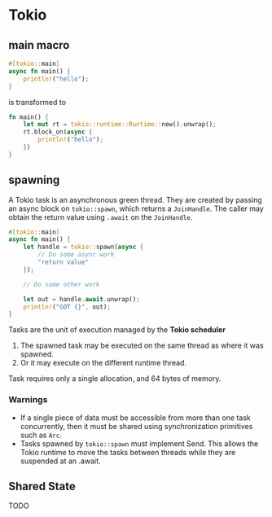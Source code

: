 # Tokio

## main macro
```rust
#[tokio::main]
async fn main() {
    println!("hello");
}
```

is transformed to 
```rust
fn main() {
    let mut rt = tokio::runtime::Runtime::new().unwrap();
    rt.block_on(async {
        println!("hello");
    })
}
```
## spawning
A Tokio task is an asynchronous green thread. They are created by passing an async block on `tokio::spawn`, which returns a `JoinHandle`. The caller may obtain the return value using `.await` on the `JoinHandle`. 

```rust
#[tokio::main]
async fn main() {
    let handle = tokio::spawn(async {
        // Do some async work
        "return value"
    });

    // Do some other work

    let out = handle.await.unwrap();
    println!("GOT {}", out);
}
```

Tasks are the unit of execution managed by the **Tokio scheduler**
1. The spawned task may be executed on the same thread as where it was spawned.
2. Or it may execute on the different runtime thread. 

Task requires only a single allocation, and 64 bytes of memory. 

### Warnings

- If a single piece of data must be accessible from more than one task concurrently, then it must be shared using synchronization primitives such as `Arc`.
- Tasks spawned by `tokio::spawn` must implement Send. This allows the Tokio runtime to move the tasks between threads while they are suspended at an .await.
  
## Shared State
TODO